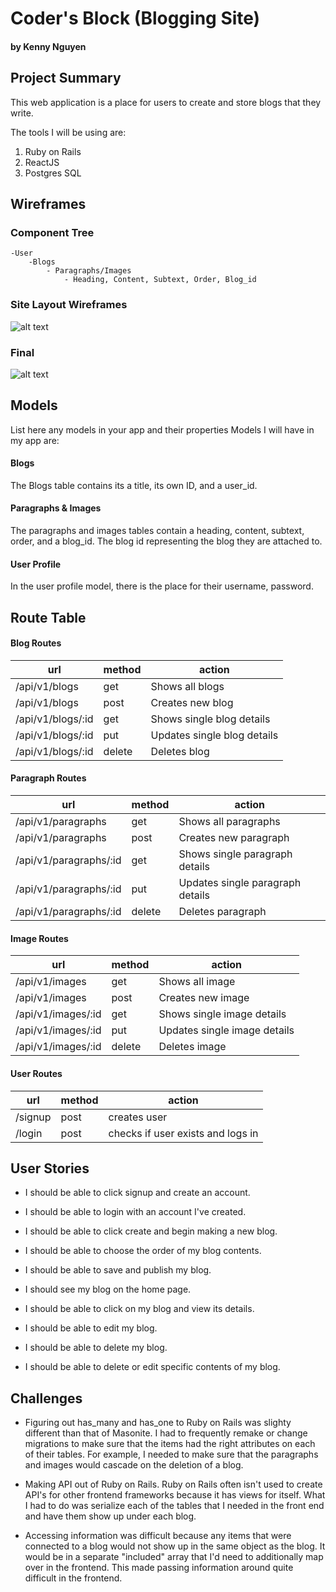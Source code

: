 # Coder's Block (Blogging Site)
#### by Kenny Nguyen

## Project Summary

This web application is a place for users to create and store blogs that they write. 

The tools I will be using are: 
1. Ruby on Rails
2. ReactJS
3. Postgres SQL

## Wireframes
### Component Tree
```
-User
    -Blogs
        - Paragraphs/Images
            - Heading, Content, Subtext, Order, Blog_id
```

### Site Layout Wireframes
![alt text](https://i.imgur.com/StuXO59.png)
### Final 
![alt text](https://i.imgur.com/e56lT5e.png)

## Models

List here any models in your app and their properties 
Models I will have in my app are:

#### Blogs
The Blogs table contains its a title, its own ID, and a user_id. 

#### Paragraphs & Images 
The paragraphs and images tables contain a heading, content, subtext, order, and a blog_id. The blog id representing the blog they are attached to.

#### User Profile
In the user profile model, there is the place for their username, password.

## Route Table

#### Blog Routes
| url | method | action |
|-----|--------|--------|
| /api/v1/blogs | get | Shows all blogs |
| /api/v1/blogs | post | Creates new blog |
| /api/v1/blogs/:id | get | Shows single blog details |
| /api/v1/blogs/:id | put | Updates single blog details |
| /api/v1/blogs/:id | delete | Deletes blog |

#### Paragraph Routes
| url | method | action |
|-----|--------|--------|
| /api/v1/paragraphs | get | Shows all paragraphs |
| /api/v1/paragraphs | post | Creates new paragraph |
| /api/v1/paragraphs/:id | get | Shows single paragraph details |
| /api/v1/paragraphs/:id | put | Updates single paragraph details |
| /api/v1/paragraphs/:id | delete | Deletes paragraph |

#### Image Routes
| url | method | action |
|-----|--------|--------|
| /api/v1/images | get | Shows all image |
| /api/v1/images | post | Creates new image |
| /api/v1/images/:id | get | Shows single image details |
| /api/v1/images/:id | put | Updates single image details |
| /api/v1/images/:id | delete | Deletes image |


#### User Routes
| url | method | action |
|-----|--------|--------|
| /signup | post | creates user |
| /login | post | checks if user exists and logs in |




## User Stories

-  I should be able to click signup and create an account.

- I should be able to login with an account I've created.

- I should be able to click create and begin making a new blog.

- I should be able to choose the order of my blog contents.

- I should be able to save and publish my blog.

- I should see my blog on the home page. 

- I should be able to click on my blog and view its details.

- I should be able to edit my blog.

- I should be able to delete my blog.

- I should be able to delete or edit specific contents of my blog.

## Challenges 

- Figuring out has_many and has_one to Ruby on Rails was slighty different than that of Masonite. I had to frequently remake or change migrations to make sure that the items had the right attributes on each of their tables. For example, I needed to make sure that the paragraphs and images would cascade on the deletion of a blog. 

- Making API out of Ruby on Rails. Ruby on Rails often isn't used to create API's for other frontend frameworks because it has views for itself. What I had to do was serialize each of the tables that I needed in the front end and have them show up under each blog. 

- Accessing information was difficult because any items that were connected to a blog would not show up in the same object as the blog. It would be in a separate "included" array that I'd need to additionally map over in the frontend. This made passing information around quite difficult in the frontend. 



